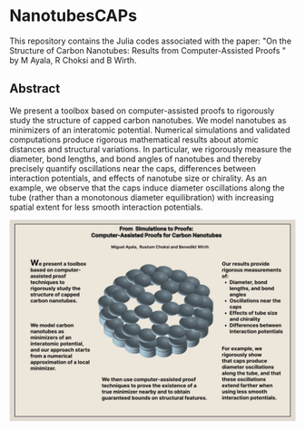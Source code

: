 # NanotubesCAPs

This repository contains the Julia codes associated with the paper: "On the Structure of Carbon Nanotubes: 
Results from Computer-Assisted Proofs " by M Ayala, R Choksi and B Wirth.

<!-- [🔗 arXiv:2503.04701](https://arxiv.org/abs/2503.04701)   -->

## Abstract
We present a toolbox based on computer-assisted proofs to rigorously study the structure of capped carbon nanotubes. We model nanotubes as minimizers of an interatomic potential. 
Numerical simulations and validated computations produce rigorous mathematical results about atomic distances and structural variations. In particular, we rigorously measure the diameter, bond lengths, and bond angles of nanotubes and thereby precisely quantify oscillations near the caps, differences between interaction potentials, and effects of nanotube size or chirality. 
As an example, we observe that the caps induce diameter oscillations along the tube (rather than a monotonous diameter equilibration) with increasing spatial extent for less smooth interaction potentials.


![Alt text](Poster.png) 
